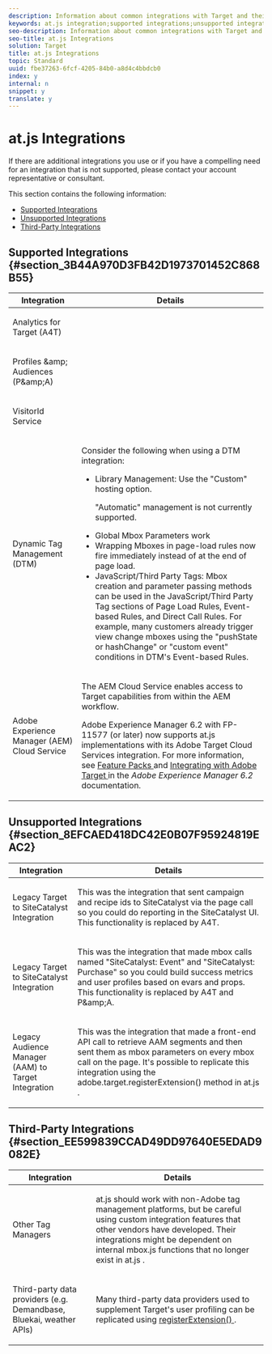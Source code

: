```yaml
---
description: Information about common integrations with Target and their support status with at.js.
keywords: at.js integration;supported integrations;unsupported integrations;third party integrations
seo-description: Information about common integrations with Target and their support status with at.js.
seo-title: at.js Integrations
solution: Target
title: at.js Integrations
topic: Standard
uuid: fbe37263-6fcf-4205-84b0-a8d4c4bbdcb0
index: y
internal: n
snippet: y
translate: y
---
```


# at.js Integrations

If there are additional integrations you use or if you have a compelling need for an integration that is not supported, please contact your account representative or consultant. 

This section contains the following information: 


* [ Supported Integrations ](c_target-atjs-integrations.md#section_3B44A970D3FB42D1973701452C868B55)
* [ Unsupported Integrations ](c_target-atjs-integrations.md#section_8EFCAED418DC42E0B07F95924819EAC2)
* [ Third-Party Integrations ](c_target-atjs-integrations.md#section_EE599839CCAD49DD97640E5EDAD9082E)


## Supported Integrations {#section_3B44A970D3FB42D1973701452C868B55}


<table id="table_3C9C2D0A88004D5D9708347B85DE5A7E"> 
 <thead> 
  <tr> 
   <th colname="col1" class="entry"> Integration </th> 
   <th colname="col2" class="entry"> Details </th> 
  </tr> 
 </thead>
 <tbody> 
  <tr> 
   <td colname="col1"> <p>Analytics for Target (A4T) </p> </td> 
   <td colname="col2"> 
    <!-- link to section in tnt--> </td> 
  </tr> 
  <tr> 
   <td colname="col1"> <p>Profiles &amp;amp; Audiences (P&amp;amp;A) </p> </td> 
   <td colname="col2"> 
    <!--link to mcloud help Audiences--> </td> 
  </tr> 
  <tr> 
   <td colname="col1"> <p>VisitorId Service </p> </td> 
   <td colname="col2"> 
    <!-- link to mcloud help Experience Cloud ID Service--> </td> 
  </tr> 
  <tr> 
   <td colname="col1"> <p>Dynamic Tag Management (DTM) </p> </td> 
   <td colname="col2"> 
    <!--link to dtm--> <p>Consider the following when using a DTM integration: </p> <p> 
     <ul id="ul_8B7BF60E14554C7B863E434180D409C7"> 
      <li id="li_EF8BC216C6A04FAA8E214ADC59CC7724">Library Management: Use the "Custom" hosting option. <p>"Automatic" management is not currently supported. </p> </li> 
      <li id="li_AB3B3ED75C634846914A8DE9B96FEB76">Global Mbox Parameters work </li> 
      <li id="li_E048B9DCDA8A4BD68600218F2D653963">Wrapping Mboxes in page-load rules now fire immediately instead of at the end of page load. </li> 
      <li id="li_8017C0CE60D64860AED299B134E5C465">JavaScript/Third Party Tags: Mbox creation and parameter passing methods can be used in the JavaScript/Third Party Tag sections of Page Load Rules, Event-based Rules, and Direct Call Rules. For example, many customers already trigger view change mboxes using the "pushState or hashChange" or "custom event" conditions in DTM's Event-based Rules. </li> 
     </ul> </p> </td> 
  </tr> 
  <tr> 
   <td colname="col1"> <p>Adobe Experience Manager (AEM) Cloud Service </p> </td> 
   <td colname="col2"> <p> The AEM Cloud Service enables access to Target capabilities from within the AEM workflow. </p> <p> <span class="keyword"> Adobe Experience Manager </span> 6.2 with FP-11577 (or later) now supports <span class="filepath"> at.js </span> implementations with its <span class="wintitle"> Adobe Target Cloud Services </span> integration. For more information, see <a href="https://docs.adobe.com/docs/en/aem/6-2/release-notes/feature-packs.html" format="html" scope="external"> Feature Packs </a> and <a href="https://docs.adobe.com/docs/en/aem/6-2/administer/integration/marketing-cloud/target.html" format="html" scope="external"> Integrating with Adobe Target </a> in the <i>Adobe Experience Manager 6.2</i> documentation. </p> </td> 
  </tr> 
 </tbody> 
</table>


## Unsupported Integrations {#section_8EFCAED418DC42E0B07F95924819EAC2}


<table id="table_4CF1738CF06B43A784EE783D3FAED3C8"> 
 <thead> 
  <tr> 
   <th colname="col1" class="entry"> Integration </th> 
   <th colname="col2" class="entry"> Details </th> 
  </tr> 
 </thead>
 <tbody> 
  <tr> 
   <td colname="col1"> <p>Legacy Target to SiteCatalyst Integration </p> </td> 
   <td colname="col2"> <p>This was the integration that sent campaign and recipe ids to <span class="keyword"> SiteCatalyst </span> via the page call so you could do reporting in the <span class="keyword"> SiteCatalyst </span> UI. This functionality is replaced by A4T. </p> </td> 
  </tr> 
  <tr> 
   <td colname="col1"> <p>Legacy Target to SiteCatalyst Integration </p> </td> 
   <td colname="col2"> <p>This was the integration that made mbox calls named "SiteCatalyst: Event" and "SiteCatalyst: Purchase" so you could build success metrics and user profiles based on evars and props. This functionality is replaced by A4T and P&amp;amp;A. </p> </td> 
  </tr> 
  <tr> 
   <td colname="col1"> <p>Legacy Audience Manager (AAM) to Target Integration </p> </td> 
   <td colname="col2"> <p>This was the integration that made a front-end API call to retrieve AAM segments and then sent them as mbox parameters on every mbox call on the page. It's possible to replicate this integration using the <span class="codeph"> adobe.target.registerExtension() </span> method in <span class="filepath"> at.js </span>. </p> </td> 
  </tr> 
 </tbody> 
</table>


## Third-Party Integrations {#section_EE599839CCAD49DD97640E5EDAD9082E}


<table id="table_8139E0696BAD436588224AEC2AEE0852"> 
 <thead> 
  <tr> 
   <th colname="col1" class="entry"> Integration </th> 
   <th colname="col2" class="entry"> Details </th> 
  </tr> 
 </thead>
 <tbody> 
  <tr> 
   <td colname="col1"> <p>Other Tag Managers </p> </td> 
   <td colname="col2"> <p> <span class="filepath"> at.js </span> should work with non-Adobe tag management platforms, but be careful using custom integration features that other vendors have developed. Their integrations might be dependent on internal <span class="filepath"> mbox.js </span> functions that no longer exist in <span class="filepath"> at.js </span>. </p> </td> 
  </tr> 
  <tr> 
   <td colname="col1"> <p>Third-party data providers (e.g. Demandbase, Bluekai, weather APIs) </p> </td> 
   <td colname="col2"> <p>Many third-party data providers used to supplement Target's user profiling can be replicated using <a href="cmp_at.js_Functions.xml#reference_B3ACC004D45E460C8DD94C1476D2625C" format="dita" scope="local"> registerExtension() </a>. </p> </td> 
  </tr> 
 </tbody> 
</table>

